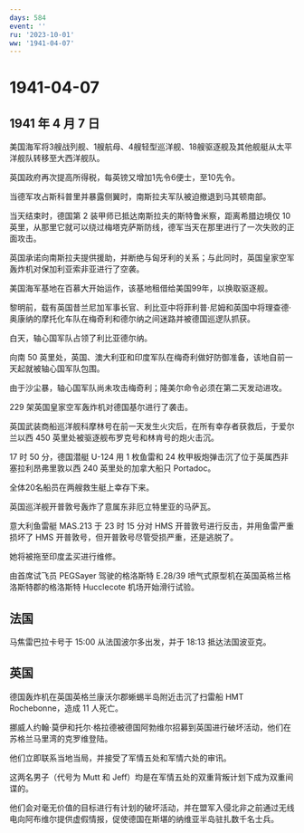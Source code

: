 ```yaml
---
days: 584
event: ''
ru: '2023-10-01'
ww: '1941-04-07'
---
```


# 1941-04-07

## 1941 年 4 月 7 日

美国海军将3艘战列舰、1艘航母、4艘轻型巡洋舰、18艘驱逐舰及其他舰艇从太平洋舰队转移至大西洋舰队。

英国政府再次提高所得税，每英镑又增加1先令6便士，至10先令。

当德军攻占斯科普里并暴露侧翼时，南斯拉夫军队被迫撤退到马其顿南部。

当天结束时，德国第 2 装甲师已抵达南斯拉夫的斯特鲁米察，距离希腊边境仅 10
英里，从那里它就可以绕过梅塔克萨斯防线，德军当天在那里进行了一次失败的正面攻击。

英国承诺向南斯拉夫提供援助，并断绝与匈牙利的关系；与此同时，英国皇家空军轰炸机对保加利亚索非亚进行了空袭。

美国海军基地在百慕大开始运作，该基地租借给美国99年，以换取驱逐舰。

黎明前，载有英国昔兰尼加军事长官、利比亚中将菲利普·尼姆和英国中将理查德·奥康纳的摩托化车队在梅奇利和德尔纳之间迷路并被德国巡逻队抓获。

白天，轴心国军队占领了利比亚德尔纳。

向南 50
英里处，英国、澳大利亚和印度军队在梅奇利做好防御准备，该地自前一天起就被轴心国军队包围。

由于沙尘暴，轴心国军队尚未攻击梅奇利；隆美尔命令必须在第二天发动进攻。

229 架英国皇家空军轰炸机对德国基尔进行了袭击。

英国武装商船巡洋舰科摩林号在前一天发生火灾后，在所有幸存者获救后，于爱尔兰以西
450 英里处被驱逐舰布罗克号和林肯号的炮火击沉。

17 时 50 分，德国潜艇 U-124 用 1 枚鱼雷和 24
枚甲板炮弹击沉了位于英属西非塞拉利昂弗里敦以西 240 英里处的加拿大船只
Portadoc。

全体20名船员在两艘救生艇上幸存下来。

英国巡洋舰开普敦号轰炸了意属东非厄立特里亚的马萨瓦。

意大利鱼雷艇 MAS.213 于 23 时 15 分对 HMS
开普敦号进行反击，并用鱼雷严重损坏了 HMS
开普敦号，但开普敦号尽管受损严重，还是逃脱了。

她将被拖至印度孟买进行维修。

由首席试飞员 PEGSayer 驾驶的格洛斯特 E.28/39
喷气式原型机在英国英格兰格洛斯特郡的格洛斯特 Hucclecote
机场开始滑行试验。

## 法国

马焦雷巴拉卡号于 15:00 从法国波尔多出发，并于 18:13 抵达法国波亚克。

## 英国

德国轰炸机在英国英格兰康沃尔郡蜥蜴半岛附近击沉了扫雷船 HMT
Rochebonne，造成 11 人死亡。

挪威人约翰·莫伊和托尔·格拉德被德国阿勃维尔招募到英国进行破坏活动，他们在苏格兰马里湾的克罗维登陆。

他们立即联系当地当局，并接受了军情五处和军情六处的审讯。

这两名男子（代号为 Mutt 和
Jeff）均是在军情五处的双重背叛计划下成为双重间谍的。

他们会对毫无价值的目标进行有计划的破坏活动，并在盟军入侵北非之前通过无线电向阿布维尔提供虚假情报，促使德国在斯堪的纳维亚半岛驻扎数千名士兵。